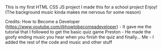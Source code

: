 This is my first HTML CSS JS project
I made this for a school project
Enjoy!
(The background music kinda makes me nervous for some reason)

Credits:
How to Become a Developer (https://www.youtube.com/@howtobecomeadeveloper) - It gave me the tutorial that I followed to get the basic quiz game
Preston - He made the goofy ending music you hear when you finish the quiz
and finally...
Me - I added the rest of the code and music and other stuff
